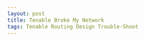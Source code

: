 ```yaml
---
layout: post
title: Tenable Broke My Network
tags: Tenable Routing Design Trouble-Shoot
---
```




<!--more-->

